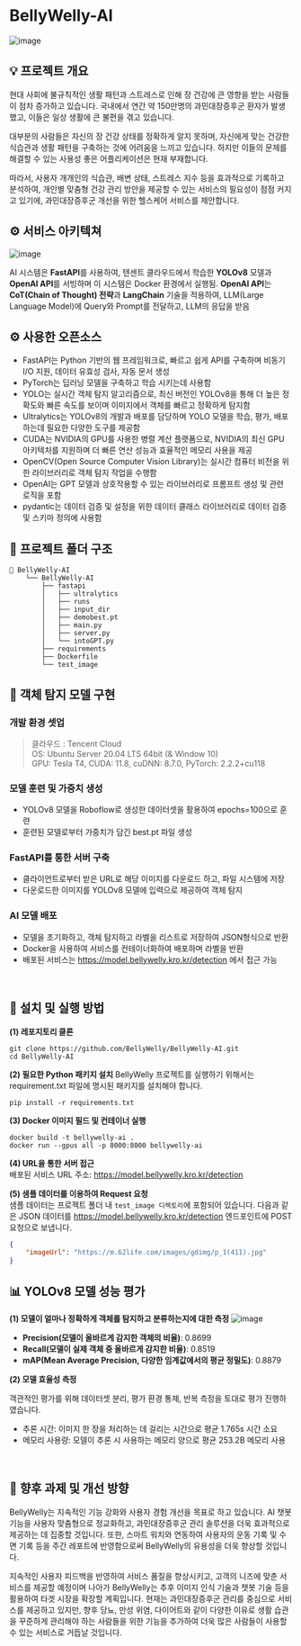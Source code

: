 # BellyWelly-AI
![image](https://github.com/BellyWelly/BellyWelly-AI/assets/96541582/c87f227e-930c-406d-ba55-b52a610354af)
<br>

## 💡 프로젝트 개요
현대 사회에 불규칙적인 생활 패턴과 스트레스로 인해 장 건강에 큰 영향을 받는 사람들이 점차 증가하고 있습니다. 국내에서 연간 약 150만명의 과민대장증후군 환자가 발생했고, 이들은 일상 생활에 큰 불편을 겪고 있습니다.

대부분의 사람들은 자신의 장 건강 상태를 정확하게 알지 못하며, 자신에게 맞는 건강한 식습관과 생활 패턴을 구축하는 것에 어려움을 느끼고 있습니다. 하지만 이들의 문제를 해결할 수 있는 사용성 좋은 어플리케이션은 현재 부재합니다.

따라서, 사용자 개개인의 식습관, 배변 상태, 스트레스 지수 등을 효과적으로 기록하고 분석하여, 개인별 맞춤형 건강 관리 방안을 제공할 수 있는 서비스의 필요성이 점점 커지고 있기에, 과민대장증후군 개선을 위한 헬스케어 서비스를 제안합니다. 
<br>

## ⚙️ 서비스 아키텍쳐 
![image](https://github.com/BellyWelly/BellyWelly-AI/assets/96541582/263faceb-897e-4ebd-b394-9af55a8fb736)

AI 시스템은 **FastAPI**를 사용하여, 텐센트 클라우드에서 학습한 **YOLOv8** 모델과 **OpenAI API**를 서빙하며 이 시스템은 Docker 환경에서 실행됨. **OpenAI API**는 **CoT(Chain of Thought) 전략**과 **LangChain** 기술을 적용하여, LLM(Large Language Model)에 Query와 Prompt를 전달하고, LLM의 응답을 받음
<br>

## ⚙️ 사용한 오픈소스
- FastAPI는 Python 기반의 웹 프레임워크로, 빠르고 쉽게 API를 구축하며 비동기 I/O 지원, 데이터 유효성 검사, 자동 문서 생성
- PyTorch는 딥러닝 모델을 구축하고 학습 시키는데 사용함
- YOLO는 실시간 객체 탐지 알고리즘으로, 최신 버전인 YOLOv8을 통해 더 높은 정확도와 빠른 속도를 보이며 이미지에서 객체를 빠르고 정확하게 탐지함
- Ultralytics는 YOLOv8의 개발과 배포를 담당하며 YOLO 모델을 학습, 평가, 배포하는데 필요한 다양한 도구를 제공함
- CUDA는 NVIDIA의 GPU를 사용한 병렬 계산 플랫폼으로, NVIDIA의 최신 GPU 아키텍처를 지원하며 더 빠른 연산 성능과 효율적인 메모리 사용을 제공
- OpenCV(Open Source Computer Vision Library)는 실시간 컴퓨터 비전을 위한 라이브러리로 객체 탐지 작업을 수행함
- OpenAI는 GPT 모델과 상호작용할 수 있는 라이브러리로 프롬프트 생성 및 관련 로직을 포함
- pydantic는 데이터 검증 및 설정을 위한 데이터 클래스 라이브러리로 데이터 검증 및 스키마 정의에 사용함

## 📁 프로젝트 폴더 구조
```
📂 BellyWelly-AI
    └── BellyWelly-AI
        ├── fastapi
        │   ├── ultralytics 
        │   ├── runs
        │   ├── input_dir
        │   ├── demobest.pt
        │   ├── main.py
        │   ├── server.py
        │   └── intoGPT.py
        ├── requirements
        ├── Dockerfile
        └── test_image 
```

## 🔧 객체 탐지 모델 구현  
### 개발 환경 셋업 
> 클라우드 : Tencent Cloud <br>
> OS: Ubuntu Server 20.04 LTS 64bit (& Window 10) <br>
> GPU: Tesla T4, CUDA: 11.8, cuDNN: 8.7.0, PyTorch: 2.2.2+cu118 <br>

### 모델 훈련 및 가중치 생성 
- YOLOv8 모델을 Roboflow로 생성한 데이터셋을 활용하여 epochs=100으로 훈련
- 훈련된 모델로부터 가중치가 담긴 best.pt 파일 생성

### FastAPI를 통한 서버 구축
- 클라이언트로부터 받은 URL로 해당 이미지를 다운로드 하고, 파일 시스템에 저장
- 다운로드한 이미지를 YOLOv8 모델에 입력으로 제공하여 객체 탐지

### AI 모델 배포 
- 모델을 초기화하고, 객체 탐지하고 라벨을 리스트로 저장하여 JSON형식으로 반환
- Docker을 사용하여 서비스를 컨테이너화하여 배포하며 라벨을 반환
- 배포된 서비스는 https://model.bellywelly.kro.kr/detection 에서 접근 가능
<br>

## 🔧 설치 및 실행 방법

**(1) 레포지토리 클론** 
```
git clone https://github.com/BellyWelly/BellyWelly-AI.git
cd BellyWelly-AI
```

**(2) 필요한 Python 패키지 설치** 
BellyWelly 프로젝트를 실행하기 위해서는 requirement.txt 파일에 명시된 패키지를 설치해야 합니다. 
```
pip install -r requirements.txt
```

**(3) Docker 이미지 필드 및 컨테이너 실행** 
```
docker build -t bellywelly-ai .
docker run --gpus all -p 8000:8000 bellywelly-ai
```

**(4) URL을 통한 서버 접근**  
배포된 서비스 URL 주소: https://model.bellywelly.kro.kr/detection

**(5) 샘플 데이터를 이용하여 Request 요청**  
샘플 데이터는 프로젝트 폴더 내 `test_image 디렉토리`에 포함되어 있습니다.
다음과 같은 JSON 데이터를 https://model.bellywelly.kro.kr/detection 엔드포인트에 POST 요청으로 보냅니다.
```json
{
    "imageUrl": "https://m.62life.com/images/gdimg/p_1(411).jpg"
}
```

## 📊 YOLOv8 모델 성능 평가

**(1) 모델이 얼마나 정확하게 객체를 탐지하고 분류하는지에 대한 측정** 
![image](https://github.com/BellyWelly/BellyWelly-AI/assets/96541582/c68c3acf-4d5b-435e-b455-8a08e202e3f3)
- **Precision(모델이 올바르게 감지한 객체의 비율)**: 0.8699
- **Recall(모델이 실제 객체 중 올바르게 감지한 비율)**: 0.8519
- **mAP(Mean Average Precision, 다양한 임계값에서의 평균 정밀도)**: 0.8879

**(2) 모델 효율성 측정** 

객관적인 평가를 위해 데이터셋 분리, 평가 환경 통제, 반복 측정을 토대로 평가 진행하였습니다.
- 추론 시간: 이미지 한 장을 처리하는 데 걸리는 시간으로 평균 1.765s 시간 소요
- 메모리 사용량: 모델이 추론 시 사용하는 메모리 양으로 평균 253.2B 메모리 사용
<br>

## 📕 향후 과제 및 개선 방향
BellyWelly는 지속적인 기능 강화와 사용자 경험 개선을 목표로 하고 있습니다. AI 챗봇 기능을 사용자 맞춤형으로 정교화하고, 과민대장증후군 관리 솔루션을 더욱 효과적으로 제공하는 데 집중할 것입니다. 또한, 스마트 워치와 연동하여 사용자의 운동 기록 및 수면 기록 등을 주간 레포트에 반영함으로써 BellyWelly의 유용성을 더욱 향상할 것입니다.

지속적인 사용자 피드백을 반영하여 서비스 품질을 향상시키고, 고객의 니즈에 맞춘 서비스를 제공할 예정이며 나아가 BellyWelly는 추후 이미지 인식 기술과 챗봇 기술 등을 활용하여 타겟 시장을 확장할 계획입니다. 현재는 과민대장증후군 관리를 중심으로 서비스를 제공하고 있지만, 향후 당뇨, 만성 위염, 다이어트와 같이 다양한 이유로 생활 습관을 꾸준하게 관리해야 하는 사람들을 위한 기능을 추가하여 더욱 많은 사람들이 사용할 수 있는 서비스로 거듭날 것입니다.
<br>
